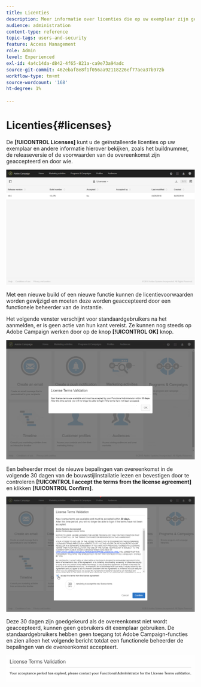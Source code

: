 ```yaml
---
title: Licenties
description: Meer informatie over licenties die op uw exemplaar zijn geïnstalleerd.
audience: administration
content-type: reference
topic-tags: users-and-security
feature: Access Management
role: Admin
level: Experienced
exl-id: 4a4c14da-d842-4f65-821a-ca9e73a94adc
source-git-commit: 462ebaf8e8f1f056aa92118226ef77aea37b972b
workflow-type: tm+mt
source-wordcount: '168'
ht-degree: 1%

---
```


# Licenties{#licenses}

De **[!UICONTROL Licenses]** kunt u de geïnstalleerde licenties op uw exemplaar en andere informatie hierover bekijken, zoals het buildnummer, de releaseversie of de voorwaarden van de overeenkomst zijn geaccepteerd en door wie.

![](assets/license_1.png)

Met een nieuwe build of een nieuwe functie kunnen de licentievoorwaarden worden gewijzigd en moeten deze worden geaccepteerd door een functionele beheerder van de instantie.

Het volgende venster verschijnt voor standaardgebruikers na het aanmelden, er is geen actie van hun kant vereist. Ze kunnen nog steeds op Adobe Campaign werken door op de knop **[!UICONTROL OK]** knop.

![](assets/license_2.png)

Een beheerder moet de nieuwe bepalingen van overeenkomst in de volgende 30 dagen van de bouwstijlinstallatie lezen en bevestigen door te controleren **[!UICONTROL I accept the terms from the license agreement]** en klikken **[!UICONTROL Confirm]**.

![](assets/license_3.png)

Deze 30 dagen zijn goedgekeurd als de overeenkomst niet wordt geaccepteerd, kunnen geen gebruikers dit exemplaar gebruiken. De standaardgebruikers hebben geen toegang tot Adobe Campaign-functies en zien alleen het volgende bericht totdat een functionele beheerder de bepalingen van de overeenkomst accepteert.

![](assets/license_4.png)
